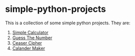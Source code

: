 # simple-python-projects
This is a collection of some simple python projects. They are:
1. [Simple Calculator](https://github.com/zahidhasanshuvo/simple-python-projects/blob/master/simple_calculator.py)
2. [Guess The Number](https://github.com/zahidhasanshuvo/simple-python-projects/blob/master/guess_the_number.py)
3. [Ceaser Cipher](https://github.com/zahidhasanshuvo/simple-python-projects/tree/master/ceaser_cipher)
4. [Calander Maker](https://github.com/zahidhasanshuvo/simple-python-projects/blob/master/calender_maker.py)
